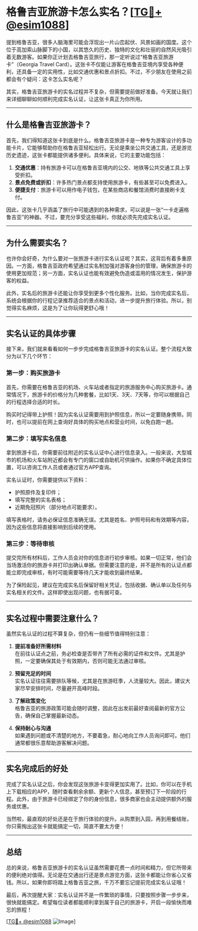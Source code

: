 # 格鲁吉亚旅游卡怎么实名？[[TG💪+ @esim1088](https://t.me/s/esim1088)]

提到格鲁吉亚，很多人脑海里可能会浮现出一片山峦起伏、风景如画的国度。这个位于高加索山脉脚下的小国，以其悠久的历史、独特的文化和壮丽的自然风光吸引着无数游客。如果你正计划去格鲁吉亚旅行，那一定听说过“格鲁吉亚旅游卡”（Georgia Travel Card）。这张卡不仅能让游客在格鲁吉亚境内享受各种便利，还具备一定的实用性，比如交通优惠和景点折扣。不过，不少朋友在使用之前都会有个疑问：这卡怎么实名呢？

其实，格鲁吉亚旅游卡的实名过程并不复杂，但需要提前做好准备。今天就让我们来详细聊聊如何顺利完成实名认证，让这张卡真正为你所用。

---

## 什么是格鲁吉亚旅游卡？

首先，我们得知道这张卡到底是什么。格鲁吉亚旅游卡是一种专为游客设计的多功能卡片，它能够帮助你在格鲁吉亚轻松出行。无论是乘坐公共交通工具，还是游览历史遗迹，这张卡都能提供诸多便利。具体来说，它的主要功能包括：

1. **交通优惠**：持有旅游卡可以在格鲁吉亚境内的公交、地铁等公共交通工具上享受折扣。
2. **景点免费或折扣**：许多热门景点都支持使用旅游卡，有些甚至可以免费进入。
3. **便捷支付**：旅游卡可以用作电子钱包，在某些商店和餐馆消费时直接刷卡支付。

因此，这张卡几乎涵盖了旅行中可能遇到的各种需求，可以说是一张“一卡走遍格鲁吉亚”的神器。不过，要充分享受这些福利，你就必须先完成实名认证。

---

## 为什么需要实名？

也许你会好奇，为什么要对一张旅游卡进行实名认证呢？其实，这背后有着多重原因。一方面，格鲁吉亚政府希望通过实名制加强对游客身份的管理，确保旅游卡的使用更加规范；另一方面，实名认证也能有效避免伪造或滥用的情况发生，保护游客的权益。

此外，实名后的旅游卡还能让你享受到更多个性化服务。比如，当你完成实名后，系统会根据你的行程记录推荐适合的景点和活动，进一步提升旅行体验。所以，别觉得实名麻烦，这是为了让你玩得更舒心哦！

---

## 实名认证的具体步骤

接下来，我们就来看看如何一步步完成格鲁吉亚旅游卡的实名认证。整个流程大致分为以下几个环节：

### 第一步：购买旅游卡

首先，你需要在格鲁吉亚的机场、火车站或者指定的旅游服务中心购买旅游卡。通常情况下，旅游卡的价格分为几种套餐，比如1天、3天、7天等，你可以根据自己的行程选择合适的时长。

购买时记得带上护照！因为实名认证需要用到护照信息，所以一定要随身携带。同时，也可以提前在网上查询好具体的购买地点和营业时间，以免白跑一趟。

### 第二步：填写实名信息

拿到旅游卡后，你需要前往附近的实名认证中心进行信息录入。一般来说，大型城市的机场和火车站附近都会有专门的窗口或自助机可供操作。如果你不确定具体位置，可以咨询工作人员或者通过官方APP查询。

实名认证时，你需要提供以下资料：

- 护照原件及复印件；
- 填写完整的实名表格；
- 近期免冠照片（部分地点可能要求）。

填写表格时，请务必保证信息准确无误。尤其是姓名、护照号码和有效期等内容，因为这些信息将直接影响到后续的使用。

### 第三步：等待审核

提交完所有材料后，工作人员会对你的信息进行初步审核。如果一切正常，他们会当场激活你的旅游卡并打印出确认单据。但需要注意的是，并不是所有的认证点都能立即完成审核，有时可能需要等待几天才能收到最终结果。

为了保险起见，建议在完成实名后保留好相关凭证，包括收据、确认单以及任何与实名相关的文件。这样即使出现问题，也有据可查。

---

## 实名过程中需要注意什么？

虽然实名认证的过程不算复杂，但仍有一些细节值得特别注意：

1. **提前准备好所需材料**  
   在前往认证点之前，务必检查是否带齐了所有必需的证件和文件。尤其是护照，一定要确保其处于有效期内，否则可能无法通过审核。

2. **预留充足的时间**  
   实名认证往往需要排队等候，尤其是在旅游旺季，人流量较大。因此，建议大家尽早安排时间，尽量避开高峰时段。

3. **了解政策变化**  
   格鲁吉亚的旅游政策可能会随时调整，因此在出发前最好查阅最新的官方公告，确保自己掌握最新动态。

4. **保持耐心与沟通**  
   如果遇到问题或不清楚的地方，不要着急，耐心地向工作人员询问即可。他们通常都很乐意帮助游客解决问题。

---

## 实名完成后的好处

完成了实名认证之后，你会发现这张旅游卡变得更加实用了。比如，你可以在手机上下载相应的APP，随时查看剩余余额、更新个人信息，甚至预订下一阶段的行程。此外，由于旅游卡已经绑定了你的身份信息，很多商家也会主动提供额外的服务或优惠。

当然啦，最直观的好处还是在于旅行体验的提升。从购票到入园，再到用餐结账，你只需掏出这张卡就能搞定一切，简直不要太方便！

---

## 总结

总的来说，格鲁吉亚旅游卡的实名认证虽然需要花费一点时间和精力，但它所带来的便利绝对值得。无论是在交通出行还是景点游览方面，这张卡都能让你省心又省钱。所以，如果你即将踏上格鲁吉亚之旅，千万不要忘记提前完成实名认证哦！

最后，再次提醒大家：实名认证并不是一件繁琐的事情，只要按照步骤一步步来，很快就能搞定。希望每位读者都能顺利拿到属于自己的旅游卡，开启一段愉快而难忘的旅程！

[[TG💪+ @esim1088](https://t.me/s/esim1088) ![Image](https://i.postimg.cc/4NQfJmqS/Snipaste-2025-05-13-00-14-12.png)]